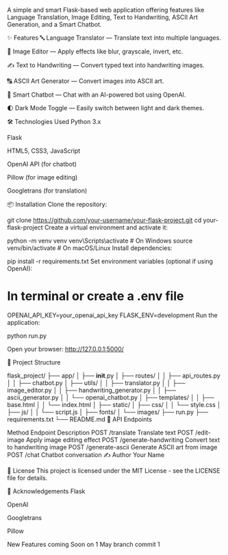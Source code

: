 A simple and smart Flask-based web application offering features like Language Translation, Image Editing, Text to Handwriting, ASCII Art Generation, and a Smart Chatbot.

✨ Features
🔤 Language Translator — Translate text into multiple languages.

🎨 Image Editor — Apply effects like blur, grayscale, invert, etc.

✍️ Text to Handwriting — Convert typed text into handwriting images.

🔠 ASCII Art Generator — Convert images into ASCII art.

🤖 Smart Chatbot — Chat with an AI-powered bot using OpenAI.

🌓 Dark Mode Toggle — Easily switch between light and dark themes.

🛠️ Technologies Used
Python 3.x

Flask

HTML5, CSS3, JavaScript

OpenAI API (for chatbot)

Pillow (for image editing)

Googletrans (for translation)

📦 Installation
Clone the repository:

git clone https://github.com/your-username/your-flask-project.git
cd your-flask-project
Create a virtual environment and activate it:

python -m venv venv
venv\Scripts\activate  # On Windows
source venv/bin/activate  # On macOS/Linux
Install dependencies:

pip install -r requirements.txt
Set environment variables (optional if using OpenAI):

# In terminal or create a .env file
OPENAI_API_KEY=your_openai_api_key
FLASK_ENV=development
Run the application:

python run.py

Open your browser:
http://127.0.0.1:5000/

📂 Project Structure

flask_project/
├── app/
│   ├── __init__.py
│   ├── routes/
│   │   ├── api_routes.py
│   │   ├── chatbot.py
│   ├── utils/
│   │   ├── translator.py
│   │   ├── image_editor.py
│   │   ├── handwriting_generator.py
│   │   ├── ascii_generator.py
│   │   └── openai_chatbot.py
│   ├── templates/
│   │   ├── base.html
│   │   └── index.html
│   ├── static/
│       ├── css/
│       │   └── style.css
│       ├── js/
│       │   └── script.js
│       ├── fonts/
│       └── images/
├── run.py
├── requirements.txt
└── README.md
📄 API Endpoints

Method	Endpoint	Description
POST	/translate	Translate text
POST	/edit-image	Apply image editing effect
POST	/generate-handwriting	Convert text to handwriting image
POST	/generate-ascii	Generate ASCII art from image
POST	/chat	Chatbot conversation
✍️ Author
Your Name

📜 License
This project is licensed under the MIT License - see the LICENSE file for details.

🙏 Acknowledgements
Flask

OpenAI

Googletrans

Pillow

New Features coming Soon on 1 May
branch commit 1